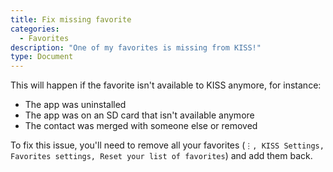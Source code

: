 ```yaml
---
title: Fix missing favorite
categories:
  - Favorites
description: "One of my favorites is missing from KISS!"
type: Document
---
```


This will happen if the favorite isn't available to KISS anymore, for instance:

* The app was uninstalled
* The app was on an SD card that isn't available anymore
* The contact was merged with someone else or removed

To fix this issue, you'll need to remove all your favorites (`⋮, KISS Settings, Favorites settings, Reset your list of favorites`) and add them back.
